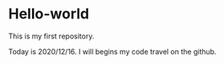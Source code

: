 # Hello-world
This is my first repository.

Today is 2020/12/16.
I will begins my code travel on the github.
